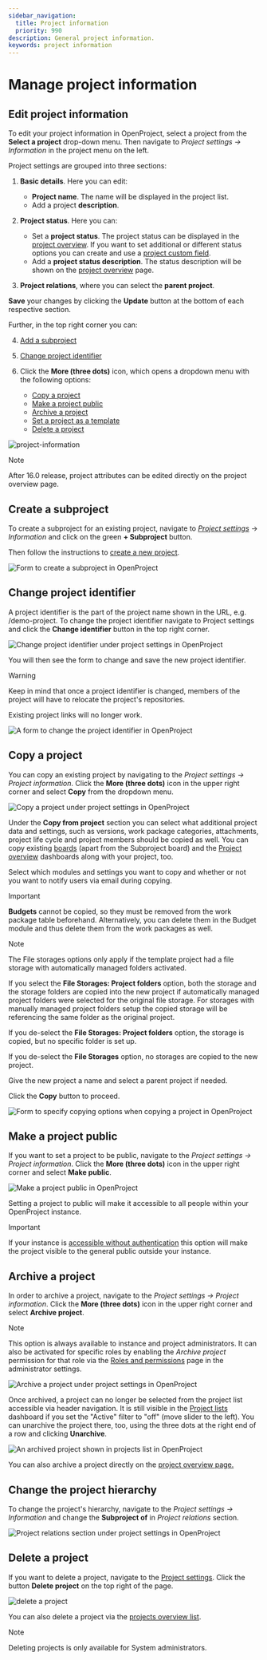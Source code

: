 ```yaml
---
sidebar_navigation:
  title: Project information
  priority: 990
description: General project information.
keywords: project information
---
```

# Manage project information

## Edit project information

To edit your project information in OpenProject, select a project from the **Select a project** drop-down menu. Then navigate to *Project settings → Information* in the project menu on the left.

Project settings are grouped into three sections:

1. **Basic details**. Here you can edit: 

    - **Project name**. The name will be displayed in the project list.
    - Add a project **description**.

2. **Project status**. Here you can: 

   - Set a **project status**. The project status can be displayed in the [project overview](../../../project-overview). If you want to set additional or different status options you can create and use a [project custom field](../../../../system-admin-guide/custom-fields/custom-fields-projects).
   - Add a **project status description**. The status description will be shown on the [project overview](../../../project-overview) page.

3. **Project relations**, where you can select the **parent project**.

**Save** your changes by clicking the **Update** button at the bottom of each respective section.

Further, in the top right corner you can: 

4. [Add a subproject](#create-a-subproject) 

5. [Change project identifier](#change-project-identifier)
6. Click the **More (three dots)** icon, which opens a dropdown menu with the following options: 
   - [Copy a project](#copy-a-project)
   - [Make a project public](#make-a-project-public)
   - [Archive a project](#archive-a-project)
   - [Set a project as a template](../../project-templates) 
   - [Delete a project](#delete-a-project)

![project-information](openproject_user_guide_project_settings_information.png)

> [!NOTE]
> After 16.0 release, project attributes can be edited directly on the project overview page.

## Create a subproject

To create a subproject for an existing project, navigate to [*Project settings*](../) -> *Information* and click on the green **+ Subproject** button.

Then follow the instructions to [create a new project](../../../../getting-started/projects/#create-a-new-project).

![Form to create a subproject in OpenProject](openproject_user_guide_project_settings_information_subproject_form.png)

## Change project identifier

A project identifier is the part of the project name shown in the URL, e.g. /demo-project. To change the project identifier navigate to Project settings and click the **Change identifier** button in the top right corner.

![Change project identifier under project settings in OpenProject](openproject_user_guide_project_settings_information_change_identifier_button.png)

You will then see the form to change and save the new project identifier. 

> [!WARNING]
>
> Keep in mind that once a project identifier is changed, members of the project will have to relocate the project's repositories. 
>
> Existing project links will no longer work. 

![A form to change the project identifier in OpenProject](openproject_user_guide_project_settings_information_change_identifier_form.png)

## Copy a project

You can copy an existing project by navigating to the *Project settings -> Project information*. Click the **More (three dots)** icon in the upper right corner and select **Copy** from the dropdown menu.

![Copy a project under project settings in OpenProject](openproject_user_guide_project_settings_information_copy_project.png)

Under the **Copy from project** section you can select what additional project data and settings, such as versions, work package categories, attachments, project life cycle and project members should be copied as well. 
You can copy existing [boards](../../../agile-boards/) (apart from the Subproject board) and the [Project overview](../../../project-overview/#project-overview) dashboards along with your project, too. 

Select which modules and settings you want to copy and whether or not you want to notify users via email during copying.

> [!IMPORTANT]
> **Budgets** cannot be copied, so they must be removed from the work package table beforehand. Alternatively, you can delete them in the Budget module and thus delete them from the work packages as well.

> [!NOTE]
> The File storages options only apply if the template project had a file storage with automatically managed folders activated.

If you select the **File Storages: Project folders** option, both the storage and the storage folders are copied into the new project if automatically managed project folders were selected for the original file storage. For storages with manually managed project folders setup the copied storage will be referencing the same folder as the original project.

If you de-select the **File Storages: Project folders** option, the storage is copied, but no specific folder is set up.

If you de-select the **File Storages** option, no storages are copied to the new project.

Give the new project a name and select a parent project if needed.

Click the **Copy** button to proceed.

![Form to specify copying options when copying a project in OpenProject](openproject_user_guide_project_settings_information_copy_project_form.png)

## Make a project public

If you want to set a project to be public, navigate to the *Project settings -> Project information*. Click the **More (three dots)** icon in the upper right corner and select **Make public**.

![Make a project public in OpenProject](openproject_user_guide_project_settings_information_mark_public.png)

Setting a project to public will make it accessible to all people within your OpenProject instance.

> [!IMPORTANT]
>
> If your instance is [accessible without authentication](../../../../system-admin-guide/authentication/login-registration-settings/) this option will make the project visible to the general public outside your instance.

## Archive a project

In order to archive a project, navigate to the *Project settings -> Project information*. Click the **More (three dots)** icon in the upper right corner and select **Archive project**.

> [!NOTE]
> This option is always available to instance and project administrators. It can also be activated for specific roles by enabling the _Archive project_ permission for that role via the [Roles and permissions](../../../../system-admin-guide/users-permissions/roles-permissions/) page in the administrator settings.

![Archive a project under project settings in OpenProject](openproject_user_guide_project_settings_information_archive_project.png)

Once archived, a project can no longer be selected from the project list accessible via header navigation. It is still visible in the [Project lists](../../project-lists/) dashboard if you set the "Active" filter to "off" (move slider to the left). You can unarchive the project there, too, using the three dots at the right end of a row and clicking **Unarchive**.

![An archived project shown in projects list in OpenProject](openproject_user_guide_project_settings_information_archived_project_projects_list.png)

You can also archive a project directly on the [project overview page.](../../../project-overview/#archive-a-project) 

## Change the project hierarchy

To change the project's hierarchy, navigate to the *Project settings -> Information* and change the **Subproject of** in *Project relations* section.

![Project relations section under project settings in OpenProject](openproject_user_guide_project_settings_information_relations_section.png)

## Delete a project

If you want to delete a project, navigate to the [Project settings](../../project-settings/). Click the button **Delete project** on the top right of the page.

![delete a project](openproject_user_guide_project_settings_information_delete_project.png)

You can also delete a project via the [projects overview list](../../project-lists/).

> [!NOTE]
> Deleting projects is only available for System administrators.
